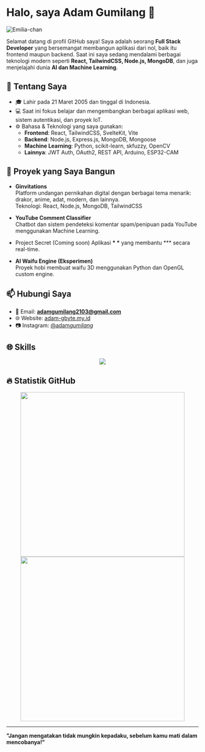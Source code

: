 # Halo, saya Adam Gumilang 👋

![Emilia-chan](https://ik.imagekit.io/goldiron/Emilia.jpeg)

Selamat datang di profil GitHub saya! Saya adalah seorang **Full Stack Developer** yang bersemangat membangun aplikasi dari nol, baik itu frontend maupun backend. Saat ini saya sedang mendalami berbagai teknologi modern seperti **React, TailwindCSS, Node.js, MongoDB**, dan juga menjelajahi dunia **AI dan Machine Learning**.

## 🚀 Tentang Saya

- 🎓 Lahir pada 21 Maret 2005 dan tinggal di Indonesia.
- 💻 Saat ini fokus belajar dan mengembangkan berbagai aplikasi web, sistem autentikasi, dan proyek IoT.
- ⚙️ Bahasa & Teknologi yang saya gunakan:
  - **Frontend**: React, TailwindCSS, SvelteKit, Vite
  - **Backend**: Node.js, Express.js, MongoDB, Mongoose
  - **Machine Learning**: Python, scikit-learn, skfuzzy, OpenCV
  - **Lainnya**: JWT Auth, OAuth2, REST API, Arduino, ESP32-CAM

## 💼 Proyek yang Saya Bangun

- **Ginvitations**  
  Platform undangan pernikahan digital dengan berbagai tema menarik: drakor, anime, adat, modern, dan lainnya.  
  Teknologi: React, Node.js, MongoDB, TailwindCSS

- **YouTube Comment Classifier**  
  Chatbot dan sistem pendeteksi komentar spam/penipuan pada YouTube menggunakan Machine Learning.

- Project Secret (Coming soon)
  Aplikasi **\* \*** yang membantu \*\*\* secara real-time.

- **AI Waifu Engine (Eksperimen)**  
  Proyek hobi membuat waifu 3D menggunakan Python dan OpenGL custom engine.

## 📫 Hubungi Saya

- 💌 Email: **adamgumilang2103@gmail.com**
- 🌐 Website: [adam-gbyte.my.id](http://www.adam-gbyte.my.id)
- 📷 Instagram: [@adam*gumilang*](https://instagram.com/adam_gumilang_)

## 🌐 Skills

<p align="center">
  <a href="https://skillicons.dev">
    <img src="https://skillicons.dev/icons?i=js,html,css,git,express,svelte,react,py,java,figma" />
  </a>
</p>

## 🔥 Statistik GitHub

<p align="center">
  <img src="https://github-readme-stats.vercel.app/api?username=adam-gbyte&show_icons=true&theme=radical" width="430" />
  <img src="https://nirzak-streak-stats.vercel.app/?user=adam-gbyte&show_icons=true&theme=radical" width="430" />
</p>

---

**"Jangan mengatakan tidak mungkin kepadaku, sebelum kamu mati dalam mencobanya!"**
